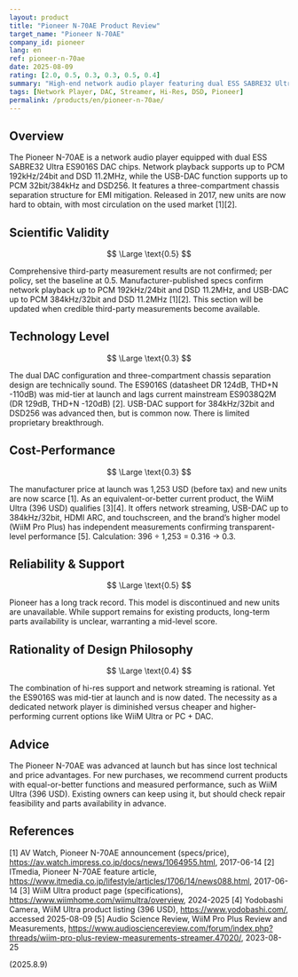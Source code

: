 ```yaml
---
layout: product
title: "Pioneer N-70AE Product Review"
target_name: "Pioneer N-70AE"
company_id: pioneer
lang: en
ref: pioneer-n-70ae
date: 2025-08-09
rating: [2.0, 0.5, 0.3, 0.3, 0.5, 0.4]
summary: "High-end network audio player featuring dual ESS SABRE32 Ultra DACs. While offering high-resolution audio support, it faces cost-performance challenges versus modern products."
tags: [Network Player, DAC, Streamer, Hi-Res, DSD, Pioneer]
permalink: /products/en/pioneer-n-70ae/
---
```


## Overview

The Pioneer N-70AE is a network audio player equipped with dual ESS SABRE32 Ultra ES9016S DAC chips. Network playback supports up to PCM 192kHz/24bit and DSD 11.2MHz, while the USB-DAC function supports up to PCM 32bit/384kHz and DSD256. It features a three-compartment chassis separation structure for EMI mitigation. Released in 2017, new units are now hard to obtain, with most circulation on the used market [1][2].

## Scientific Validity

$$ \Large \text{0.5} $$

Comprehensive third-party measurement results are not confirmed; per policy, set the baseline at 0.5. Manufacturer-published specs confirm network playback up to PCM 192kHz/24bit and DSD 11.2MHz, and USB-DAC up to PCM 384kHz/32bit and DSD 11.2MHz [1][2]. This section will be updated when credible third-party measurements become available.

## Technology Level

$$ \Large \text{0.3} $$

The dual DAC configuration and three-compartment chassis separation design are technically sound. The ES9016S (datasheet DR 124dB, THD+N -110dB) was mid-tier at launch and lags current mainstream ES9038Q2M (DR 129dB, THD+N -120dB) [2]. USB-DAC support for 384kHz/32bit and DSD256 was advanced then, but is common now. There is limited proprietary breakthrough.

## Cost-Performance

$$ \Large \text{0.3} $$

The manufacturer price at launch was 1,253 USD (before tax) and new units are now scarce [1]. As an equivalent-or-better current product, the WiiM Ultra (396 USD) qualifies [3][4]. It offers network streaming, USB-DAC up to 384kHz/32bit, HDMI ARC, and touchscreen, and the brand’s higher model (WiiM Pro Plus) has independent measurements confirming transparent-level performance [5]. Calculation: 396 ÷ 1,253 = 0.316 → 0.3.

## Reliability & Support

$$ \Large \text{0.5} $$

Pioneer has a long track record. This model is discontinued and new units are unavailable. While support remains for existing products, long-term parts availability is unclear, warranting a mid-level score.

## Rationality of Design Philosophy

$$ \Large \text{0.4} $$

The combination of hi-res support and network streaming is rational. Yet the ES9016S was mid-tier at launch and is now dated. The necessity as a dedicated network player is diminished versus cheaper and higher-performing current options like WiiM Ultra or PC + DAC.

## Advice

The Pioneer N-70AE was advanced at launch but has since lost technical and price advantages. For new purchases, we recommend current products with equal-or-better functions and measured performance, such as WiiM Ultra (396 USD). Existing owners can keep using it, but should check repair feasibility and parts availability in advance.

## References

[1] AV Watch, Pioneer N-70AE announcement (specs/price), https://av.watch.impress.co.jp/docs/news/1064955.html, 2017-06-14
[2] ITmedia, Pioneer N-70AE feature article, https://www.itmedia.co.jp/lifestyle/articles/1706/14/news088.html, 2017-06-14
[3] WiiM Ultra product page (specifications), https://www.wiimhome.com/wiimultra/overview, 2024-2025
[4] Yodobashi Camera, WiiM Ultra product listing (396 USD), https://www.yodobashi.com/, accessed 2025-08-09
[5] Audio Science Review, WiiM Pro Plus Review and Measurements, https://www.audiosciencereview.com/forum/index.php?threads/wiim-pro-plus-review-measurements-streamer.47020/, 2023-08-25

(2025.8.9)